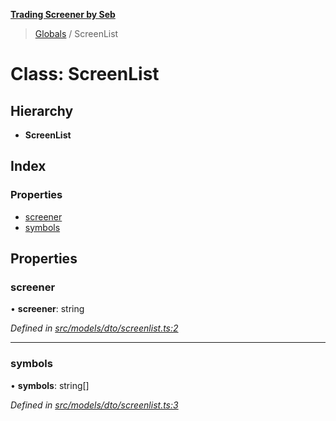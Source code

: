**[Trading Screener by Seb](../README.md)**

> [Globals](../globals.md) / ScreenList

# Class: ScreenList

## Hierarchy

* **ScreenList**

## Index

### Properties

* [screener](screenlist.md#screener)
* [symbols](screenlist.md#symbols)

## Properties

### screener

•  **screener**: string

*Defined in [src/models/dto/screenlist.ts:2](https://github.com/wiewiur667/TradingScreener/blob/196ff12/src/models/dto/screenlist.ts#L2)*

___

### symbols

•  **symbols**: string[]

*Defined in [src/models/dto/screenlist.ts:3](https://github.com/wiewiur667/TradingScreener/blob/196ff12/src/models/dto/screenlist.ts#L3)*
